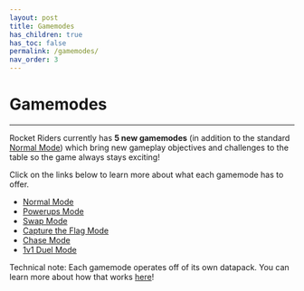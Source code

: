 ```yaml
---
layout: post
title: Gamemodes
has_children: true
has_toc: false
permalink: /gamemodes/
nav_order: 3
---
```

# Gamemodes
---

Rocket Riders currently has **5 new gamemodes** (in addition to the standard [Normal Mode](https://zeroniaserver.github.io/RocketRidersWiki/gamemodes/normal)) which bring new gameplay objectives and challenges to the table so the game always stays exciting!

Click on the links below to learn more about what each gamemode has to offer.

- [Normal Mode](https://zeroniaserver.github.io/RocketRidersWiki/gamemodes/normal)
- [Powerups Mode](https://zeroniaserver.github.io/RocketRidersWiki/gamemodes/powerups)
- [Swap Mode](https://zeroniaserver.github.io/RocketRidersWiki/gamemodes/swap)
- [Capture the Flag Mode](https://zeroniaserver.github.io/RocketRidersWiki/gamemodes/ctf)  
- [Chase Mode](https://zeroniaserver.github.io/RocketRidersWiki/gamemodes/chase)
- [1v1 Duel Mode](https://zeroniaserver.github.io/RocketRidersWiki/gamemodes/duel)

Technical note: Each gamemode operates off of its own datapack. You can learn more about how that works [here](https://zeroniaserver.github.io/RocketRidersWiki/behind_the_scenes/datapacks)!

